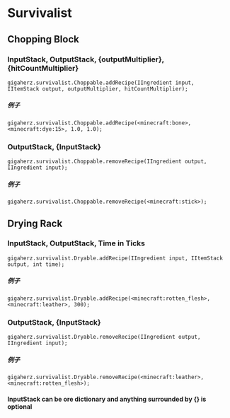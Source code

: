 # Survivalist

## Chopping Block

### InputStack, OutputStack, {outputMultiplier}, {hitCountMultiplier}

```zenscript
gigaherz.survivalist.Choppable.addRecipe(IIngredient input,  IItemStack output, outputMultiplier, hitCountMultiplier);
```

##### 例子

```zenscript
gigaherz.survivalist.Choppable.addRecipe(<minecraft:bone>,<minecraft:dye:15>, 1.0, 1.0);
```

### OutputStack, {InputStack}

```zenscript
gigaherz.survivalist.Choppable.removeRecipe(IIngredient output, IIngredient input);
```

##### 例子

```zenscript
gigaherz.survivalist.Choppable.removeRecipe(<minecraft:stick>);
```

## Drying Rack

### InputStack, OutputStack, Time in Ticks

```zenscript
gigaherz.survivalist.Dryable.addRecipe(IIngredient input, IItemStack output, int time);
```

##### 例子

```zenscript
gigaherz.survivalist.Dryable.addRecipe(<minecraft:rotten_flesh>, <minecraft:leather>, 300);
```

### OutputStack, {InputStack}

```zenscript
gigaherz.survivalist.Dryable.removeRecipe(IIngredient output, IIngredient input);
```

##### 例子

```zenscript
gigaherz.survivalist.Dryable.removeRecipe(<minecraft:leather>, <minecraft:rotten_flesh>);
```

#### InputStack can be ore dictionary and anything surrounded by {} is optional